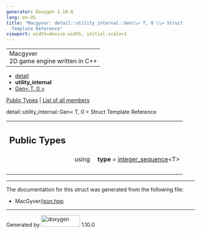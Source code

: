 ```yaml
---
generator: Doxygen 1.10.0
lang: en-US
title: "Macgyver: detail::utility_internal::Gen\\< T, 0 \\> Struct
  Template Reference"
viewport: width=device-width, initial-scale=1
---
```


<div id="top">

<div id="titlearea">

<table data-cellspacing="0" data-cellpadding="0">
<colgroup>
<col style="width: 100%" />
</colgroup>
<tbody>
<tr id="projectrow" class="odd">
<td id="projectalign"><div id="projectname">
Macgyver
</div>
<div id="projectbrief">
2D game engine written in C++
</div></td>
</tr>
</tbody>
</table>

</div>

<div id="main-nav">

</div>

<div id="nav-path" class="navpath">

- <a href="namespacedetail.html" class="el">detail</a>
- **utility_internal**
- <a
  href="structdetail_1_1utility__internal_1_1_gen_3_01_t_00_010_01_4.html"
  class="el">Gen&lt; T, 0 &gt;</a>

</div>

</div>

<div class="header">

<div class="summary">

[Public Types](#pub-types) \| [List of all
members](structdetail_1_1utility__internal_1_1_gen_3_01_t_00_010_01_4-members.html)

</div>

<div class="headertitle">

<div class="title">

detail::utility_internal::Gen\< T, 0 \> Struct Template Reference

</div>

</div>

</div>

<div class="contents">

<table class="memberdecls">
<colgroup>
<col style="width: 50%" />
<col style="width: 50%" />
</colgroup>
<tbody>
<tr class="odd heading">
<td colspan="2"><h2 id="public-types" class="groupheader"><span
id="pub-types"></span> Public Types</h2></td>
</tr>
<tr id="r_a585c07fcee7129b87eaf097921f6b5cf"
class="even memitem:a585c07fcee7129b87eaf097921f6b5cf">
<td class="memItemLeft" style="text-align: right;"
data-valign="top"><span id="a585c07fcee7129b87eaf097921f6b5cf"></span>
using </td>
<td class="memItemRight" data-valign="bottom"><strong>type</strong> = <a
href="structdetail_1_1integer__sequence.html"
class="el">integer_sequence</a>&lt;T&gt;</td>
</tr>
<tr class="odd separator:a585c07fcee7129b87eaf097921f6b5cf">
<td colspan="2" class="memSeparator"> </td>
</tr>
</tbody>
</table>

------------------------------------------------------------------------

The documentation for this struct was generated from the following file:

- MacGyver/<a href="json_8hpp_source.html" class="el">json.hpp</a>

</div>

------------------------------------------------------------------------

<span class="small">Generated
by [<img src="doxygen.svg" class="footer" width="104" height="31"
alt="doxygen" />](https://www.doxygen.org/index.html) 1.10.0</span>

